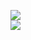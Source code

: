 [![](https://img.shields.io/badge/Made%20With-Github%20Spray-lightgrey.svg?style=for-the-badge&logo=github)](https://github.com/Annihil/github-spray#5537)  
[![](https://i.imgur.com/2DrTn0Z.gif)](https://github.com/Annihil/github-spray)